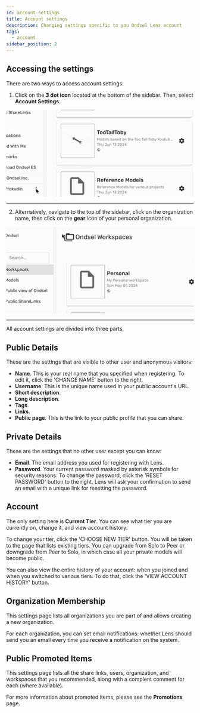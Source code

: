 ```yaml
---
id: account-settings
title: Account settings
description: Changing settings specific to you Ondsel Lens account
tags:
  - account
sidebar_position: 2
---
```


## Accessing the settings

There are two ways to access account settings:

1. Click on the **3 dot icon** located at the bottom of the sidebar. Then, select **Account Settings**.

![Snapshot](go-to-settings-1.gif) 

---

2. Alternatively, navigate to the top of the sidebar, click on the organization name, then click on the **gear** icon of your personal organization.

![Snapshot](go-to-settings-2.gif) 

---

All account settings are divided into three parts.

## Public Details

These are the settings that are visible to other user and anonymous visitors:

- **Name**. This is your real name that you specified when registering. To edit it, click the 'CHANGE NAME' button to the right.
- **Username**. This is the unique name used in your public account's URL.
- **Short description**.
- **Long description**.
- **Tags**.
- **Links**.
- **Public page**. This is the link to your public profile that you can share.

## Private Details

These are the settings that no other user except you can know:

- **Email**. The email address you used for registering with Lens.
- **Password**. Your current password masked by asterisk symbols for security reasons. To change the password, click the 'RESET PASSWORD' button to the right. Lens will ask your confirmation to send an email with a unique link for resetting the password.

## Account

The only setting here is **Current Tier**. You can see what tier you are currently on, change it, and view account history.

To change your tier, click the 'CHOOSE NEW TIER' button. You will be taken to the page that lists existing tiers. You can upgrade from Solo to Peer or downgrade from Peer to Solo, in which case all your private models will become public.

You can also view the entire history of your account: when you joined and when you switched to various tiers. To do that, click the 'VIEW ACCOUNT HISTORY' button.

## Organization Membership

This settings page lists all organizations you are part of and allows creating a new organization.

For each organization, you can set email notifications: whether Lens should send you an email every time you receive a notification on the system.

## Public Promoted Items

This settings page lists all the share links, users, organization, and workspaces that you recommended, along with a complent comment for each (where available).

For more information about promoted items, please see the **Promotions** page.